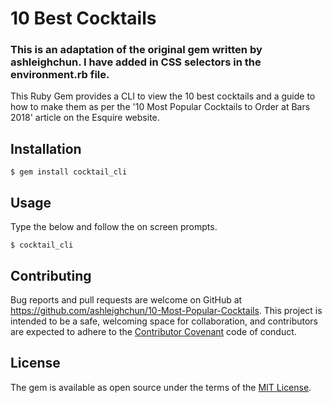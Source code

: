 # 10 Best Cocktails
### This is an adaptation of the original gem written by ashleighchun. I have added in CSS selectors in the environment.rb file.

This Ruby Gem provides a CLI to view the 10 best cocktails and a guide to how to make them as per the '10 Most Popular Cocktails to Order at Bars 2018' article on the Esquire website.

## Installation

    $ gem install cocktail_cli

## Usage

Type the below and follow the on screen prompts.

    $ cocktail_cli



## Contributing

Bug reports and pull requests are welcome on GitHub at https://github.com/ashleighchun/10-Most-Popular-Cocktails. This project is intended to be a safe, welcoming space for collaboration, and contributors are expected to adhere to the [Contributor Covenant](contributor-covenant.org) code of conduct.


## License

The gem is available as open source under the terms of the [MIT License](http://opensource.org/licenses/MIT).

